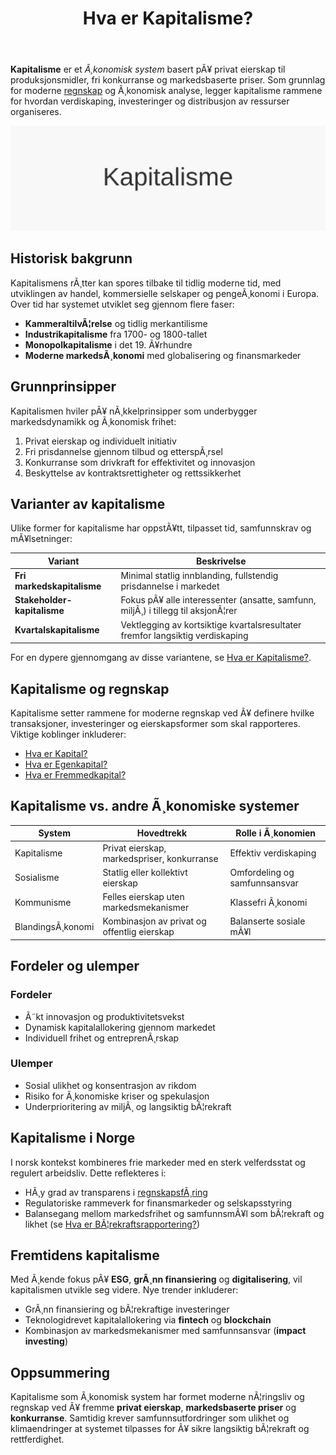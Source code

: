 ﻿---
title: "Hva er Kapitalisme?"
meta_title: "Hva er Kapitalisme?"
meta_description: '**Kapitalisme** er et *Ã¸konomisk system* basert pÃ¥ privat eierskap til produksjonsmidler, fri konkurranse og markedsbaserte priser. Som grunnlag for moderne [...'
slug: kapitalisme
type: blog
layout: pages/single
---

**Kapitalisme** er et *Ã¸konomisk system* basert pÃ¥ privat eierskap til produksjonsmidler, fri konkurranse og markedsbaserte priser. Som grunnlag for moderne [regnskap](/blogs/regnskap/hva-er-regnskap "Hva er Regnskap? En komplett guide") og Ã¸konomisk analyse, legger kapitalisme rammene for hvordan verdiskaping, investeringer og distribusjon av ressurser organiseres.

![Illustrasjon av Kapitalisme](kapitalisme-image.svg)

## Historisk bakgrunn

Kapitalismens rÃ¸tter kan spores tilbake til tidlig moderne tid, med utviklingen av handel, kommersielle selskaper og pengeÃ¸konomi i Europa. Over tid har systemet utviklet seg gjennom flere faser:

* **KammeraltilvÃ¦relse** og tidlig merkantilisme
* **Industrikapitalisme** fra 1700- og 1800-tallet
* **Monopolkapitalisme** i det 19. Ã¥rhundre
* **Moderne markedsÃ¸konomi** med globalisering og finansmarkeder

## Grunnprinsipper

Kapitalismen hviler pÃ¥ nÃ¸kkelprinsipper som underbygger markedsdynamikk og Ã¸konomisk frihet:

1. Privat eierskap og individuelt initiativ
2. Fri prisdannelse gjennom tilbud og etterspÃ¸rsel
3. Konkurranse som drivkraft for effektivitet og innovasjon
4. Beskyttelse av kontraktsrettigheter og rettssikkerhet

## Varianter av kapitalisme

Ulike former for kapitalisme har oppstÃ¥tt, tilpasset tid, samfunnskrav og mÃ¥lsetninger:

| **Variant**                | **Beskrivelse**                                              |
|----------------------------|-------------------------------------------------------------|
| **Fri markedskapitalisme** | Minimal statlig innblanding, fullstendig prisdannelse i markedet |
| **Stakeholder-kapitalisme**| Fokus pÃ¥ alle interessenter (ansatte, samfunn, miljÃ¸) i tillegg til aksjonÃ¦rer |
| **Kvartalskapitalisme**    | Vektlegging av kortsiktige kvartalsresultater fremfor langsiktig verdiskaping |

For en dypere gjennomgang av disse variantene, se [Hva er Kapitalisme?](/blogs/regnskap/kapitalisme "Hva er Kapitalisme? Komplett Guide til Kapitalisme i Ã˜konomi og Regnskap").

## Kapitalisme og regnskap

Kapitalisme setter rammene for moderne regnskap ved Ã¥ definere hvilke transaksjoner, investeringer og eierskapsformer som skal rapporteres. Viktige koblinger inkluderer:

* [Hva er Kapital?](/blogs/regnskap/hva-er-kapital "Hva er Kapital? En komplett guide til Kapital")  
* [Hva er Egenkapital?](/blogs/regnskap/hva-er-egenkapital "Hva er Egenkapital? Komplett Guide til Egenkapital i Regnskap")  
* [Hva er Fremmedkapital?](/blogs/regnskap/hva-er-fremmedkapital "Hva er Fremmedkapital? Komplett Guide til Gjeld og LÃ¥nefinansiering")  

## Kapitalisme vs. andre Ã¸konomiske systemer

| **System**      | **Hovedtrekk**                             | **Rolle i Ã¸konomien**         |
|-----------------|---------------------------------------------|-------------------------------|
| Kapitalisme     | Privat eierskap, markedspriser, konkurranse | Effektiv verdiskaping         |
| Sosialisme      | Statlig eller kollektivt eierskap           | Omfordeling og samfunnsansvar |
| Kommunisme      | Felles eierskap uten markedsmekanismer      | Klassefri Ã¸konomi             |
| BlandingsÃ¸konomi| Kombinasjon av privat og offentlig eierskap  | Balanserte sosiale mÃ¥l        |

## Fordeler og ulemper

### Fordeler
* Ã˜kt innovasjon og produktivitetsvekst
* Dynamisk kapitalallokering gjennom markedet
* Individuell frihet og entreprenÃ¸rskap

### Ulemper
* Sosial ulikhet og konsentrasjon av rikdom
* Risiko for Ã¸konomiske kriser og spekulasjon
* Underprioritering av miljÃ¸ og langsiktig bÃ¦rekraft

## Kapitalisme i Norge

I norsk kontekst kombineres frie markeder med en sterk velferdsstat og regulert arbeidsliv. Dette reflekteres i:

* HÃ¸y grad av transparens i [regnskapsfÃ¸ring](/blogs/regnskap/hva-er-bokforing "Hva er BokfÃ¸ring? Grunnleggende prinsipper og krav")
* Regulatoriske rammeverk for finansmarkeder og selskapsstyring
* Balansegang mellom markedsfrihet og samfunnsmÃ¥l som bÃ¦rekraft og likhet (se [Hva er BÃ¦rekraftsrapportering?](/blogs/regnskap/hva-er-barekraftsrapportering "Hva er BÃ¦rekraftsrapportering? Krav og Implementering"))

## Fremtidens kapitalisme

Med Ã¸kende fokus pÃ¥ **ESG**, **grÃ¸nn finansiering** og **digitalisering**, vil kapitalismen utvikle seg videre. Nye trender inkluderer:

* GrÃ¸nn finansiering og bÃ¦rekraftige investeringer  
* Teknologidrevet kapitalallokering via **fintech** og **blockchain**  
* Kombinasjon av markedsmekanismer med samfunnsansvar (**impact investing**)

## Oppsummering

Kapitalisme som Ã¸konomisk system har formet moderne nÃ¦ringsliv og regnskap ved Ã¥ fremme **privat eierskap**, **markedsbaserte priser** og **konkurranse**. Samtidig krever samfunnsutfordringer som ulikhet og klimaendringer at systemet tilpasses for Ã¥ sikre langsiktig bÃ¦rekraft og rettferdighet.
